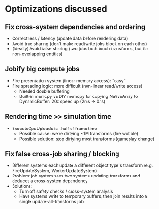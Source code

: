 # Optimizations discussed

## Fix cross-system dependencies and ordering
- Correctness / latency (update data before rendering data)
- Avoid true sharing (don't make read/write jobs block on each other)
- (Ideally) Avoid false sharing (two jobs both touch transforms, but for non-overlapping entities)

## Jobify big compute jobs
- Fire presentation system (linear memory access): "easy"
- Fire spreading logic: more difficult (non-linear read/write access)
  - Needed double buffering
  - Built-in memcpy vs DIY memcpy for copying NativeArray to DynamicBuffer: 20x speed up (2ms -> 0.1s)

## Rendering time >> simulation time
- ExecuteGpuUploads is ~half of frame time
  - Possible cause: we're dirtying ~1M transforms (fire wobble)
  - Possible solution: stop dirtying most transforms (gameplay change)

## Fix false cross-job sharing / blocking
- Different systems each update a different object type's transform (e.g. FireUpdateSystem, WorkerUpdateSystem)
- Problem: job system sees two systems updating transforms and deduces a cross-system dependency
- Solutions:
  - Turn off safety checks / cross-system analysis
  - Have systems write to temporary buffers, then join results into a single update-all-transforms job